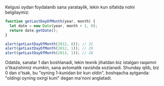 Kelgusi oydan foydalanib sana yarataylik, lekin kun sifatida nolni belgilaymiz:

```js run demo
function getLastDayOfMonth(year, month) {
  let date = new Date(year, month + 1, 0);
  return date.getDate();
}

alert(getLastDayOfMonth(2012, 0)); // 31
alert(getLastDayOfMonth(2012, 1)); // 29
alert(getLastDayOfMonth(2013, 1)); // 28
```

Odatda, sanalar 1 dan boshlanadi, lekin texnik jihatdan biz istalgan raqamni o'tkazishimiz mumkin, sana avtomatik ravishda sozlanadi. Shunday qilib, biz 0 dan o'tsak, bu "oyning 1-kunidan bir kun oldin", boshqacha aytganda: "oldingi oyning oxirgi kuni" degan ma'noni anglatadi.
